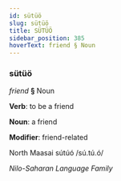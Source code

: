 ```yaml
---
id: sütüö
slug: sütüö
title: SÜTÜÖ
sidebar_position: 385
hoverText: friend § Noun
---
```


### sütüö

*friend* **§** Noun

**Verb**: to be a friend

**Noun**: a friend

**Modifier**: friend-related

North Maasai sútúó /sú.tú.ó/

*Nilo-Saharan Language Family*